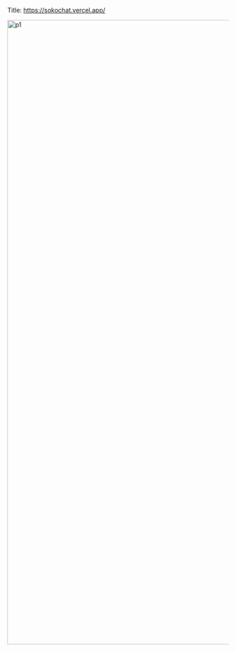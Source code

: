 Title: https://sokochat.vercel.app/

<img width="1419" alt="p1" src="https://github.com/plusenge/sokochat/assets/85906101/092032f2-ebca-409f-a91d-9d8932f5631a">
